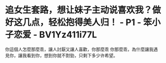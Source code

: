 # 追女生套路，想让妹子主动说喜欢我？做好这几点，轻松抱得美人归！ - P1 - 笨小子恋爱 - BV1Yz411i77L

你這個人怎麼那麼乖，讓人討厭又讓人喜歡，你那麼乖 你那麼乖，為什麼讓我遇見你，讓我看到你，想到你就不對勁，只剩下多少许希望。

